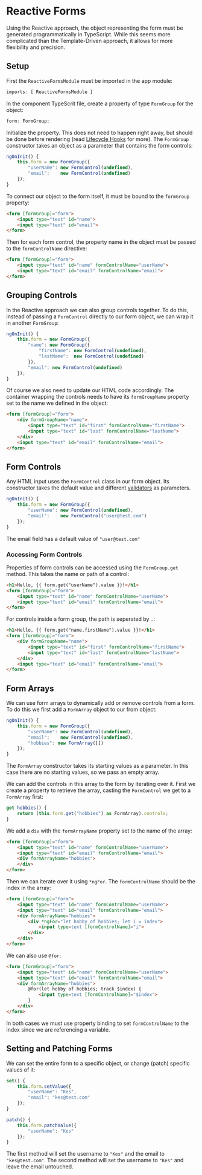 # Reactive Forms
Using the Reactive approach, the object representing the form must be generated programmatically in TypeScript. While this seems more complicated than the Template-Driven approach, it allows for more flexibility and precision.

## Setup
First the `ReactiveFormsModule` must be imported in the app module:
```js
imports: [ ReactiveFormsModule ]
```
In the component TypeScrit file, create a property of type `FormGroup` for the object:
```js
form: FormGroup;
```
Initialize the property. This does not need to happen right away, but should be done before rendering (read [Lifecycle Hooks](../../Basics/lifecycle-hooks.md) for more). The `FormGroup` constructor takes an object as a parameter that contains the form controls:
```js
ngOnInit() {
    this.form = new FormGroup({
        "userName": new FormControl(undefined),
        "email":    new FormControl(undefined)
    });
}
```
To connect our object to the form itself, it must be bound to the `formGroup` property:
```html
<form [formGroup]="form">
    <input type="text" id="name">
    <input type="text" id="email">
</form>
```
Then for each form control, the property name in the object must be passed to the `formControlName` directive:
```html
<form [formGroup]="form">
    <input type="text" id="name" formControlName="userName">
    <input type="text" id="email" formControlName="email">
</form>
```

## Grouping Controls
In the Reactive approach we can also group controls together. To do this, instead of passing a `FormControl` directly to our form object, we can wrap it in another `FormGroup`:
```js
ngOnInit() {
    this.form = new FormGroup({
        "name": new FormGroup({
            "firstName": new FormControl(undefined),
            "lastName":  new FormControl(undefined)
        }),
        "email": new FormControl(undefined)
    });
}
```
Of course we also need to update our HTML code accordingly. The container wrapping the controls needs to have its `formGroupName` property set to the name we defined in the object:
```html
<form [formGroup]="form">
    <div formGroupName="name">
        <input type="text" id="first" formControlName="firstName">
        <input type="text" id="last" formControlName="lastName">
    </div>
    <input type="text" id="email" formControlName="email">
</form>
```

## Form Controls
Any HTML input uses the `FormControl` class in our form object. Its constructor takes the default value and different [validators](./validation.md) as parameters.
```js
ngOnInit() {
    this.form = new FormGroup({
        "userName": new FormControl(undefined),
        "email":    new FormControl("user@test.com")
    });
}
```
The email field has a default value of `"user@test.com"`

### Accessing Form Controls
Properties of form controls can be accessed using the `FormGroup.get` method. This takes the name or path of a control:
```html
<h1>Hello, {{ form.get("userName").value }}!</h1>
<form [formGroup]="form">
    <input type="text" id="name" formControlName="userName">
    <input type="text" id="email" formControlName="email">
</form>
```
For controls inside a form group, the path is seperated by `.`:
```html
<h1>Hello, {{ form.get("name.firstName").value }}!</h1>
<form [formGroup]="form">
    <div formGroupName="name">
        <input type="text" id="first" formControlName="firstName">
        <input type="text" id="last" formControlName="lastName">
    </div>
    <input type="text" id="email" formControlName="email">
</form>
```

## Form Arrays
We can use form arrays to dynamically add or remove controls from a form. To do this we first add a `FormArray` object to our from object:
```js
ngOnInit() {
    this.form = new FormGroup({
        "userName": new FormControl(undefined),
        "email":    new FormControl(undefined),
        "hobbies": new FormArray([])
    });
}
```
The `FormArray` constructor takes its starting values as a parameter. In this case there are no starting values, so we pass an empty array.

We can add the controls in this array to the form by iterating over it. First we create a property to retrieve the array, casting the `FormControl` we get to a `FormArray` first:
```js
get hobbies() {
    return (this.form.get("hobbies") as FormArray).controls;
}
```
We add a `div` with the `formArrayName` property set to the name of the array:
```html
<form [formGroup]="form">
    <input type="text" id="name" formControlName="userName">
    <input type="text" id="email" formControlName="email">
    <div formArrayName="hobbies">
    </div>
</form>
```

Then we can iterate over it using `*ngFor`. The `formControlName` should be the index in the array:
```html
<form [formGroup]="form">
    <input type="text" id="name" formControlName="userName">
    <input type="text" id="email" formControlName="email">
    <div formArrayName="hobbies">
        <div *ngFor="let hobby of hobbies; let i = index">
            <input type=text [formControlName]="i">
        </div>
    </div>
</form>
```

We can also use `@for`:
```html
<form [formGroup]="form">
    <input type="text" id="name" formControlName="userName">
    <input type="text" id="email" formControlName="email">
    <div formArrayName="hobbies">
        @for(let hobby of hobbies; track $index) {
            <input type=text [formControlName]="$index">
        }
    </div>
</form>
```
In both cases we must use property binding to set `formControlName` to the index since we are referencing a variable.

## Setting and Patching Forms
We can set the entire form to a specific object, or change (patch) specific values of it:
```js
set() {
    this.form.setValue({
        "userName": "Kes",
        "email": "kes@test.com" 
    });
}

patch() {
    this.form.patchValue({
        "userName": "Kes"
    });
}
```
The first method will set the username to `"Kes"` and the email to `"kes@test.com"`. The second method will set the username to `"Kes"` and leave the email untouched.